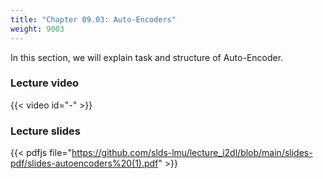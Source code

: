 ```yaml
---
title: "Chapter 09.03: Auto-Encoders"
weight: 9003
---
```

In this section, we will explain task and structure of Auto-Encoder.

<!--more-->

### Lecture video

{{< video id="-" >}}

### Lecture slides

{{< pdfjs file="https://github.com/slds-lmu/lecture_i2dl/blob/main/slides-pdf/slides-autoencoders%20(1).pdf" >}}
